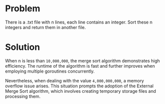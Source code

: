 # Problem
There is a .txt file with n lines, each line contains an integer. Sort these n integers and return them in another file.
# Solution
When n is less than `10,000,000`, the merge sort algorithm demonstrates high efficiency. The runtime of the algorithm is fast and further improves when employing multiple goroutines concurrently.

Nevertheless, when dealing with the value `4,000,000,000`, a memory overflow issue arises. This situation prompts the adoption of the External Merge Sort algorithm, which involves creating temporary storage files and processing them.